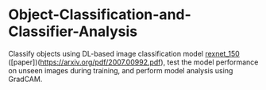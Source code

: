 # Object-Classification-and-Classifier-Analysis

Classify objects using DL-based image classification model [rexnet_150](https://github.com/clovaai/rexnet) ([paper])(https://arxiv.org/pdf/2007.00992.pdf), test the model performance on unseen images during training, and perform model analysis using GradCAM.
